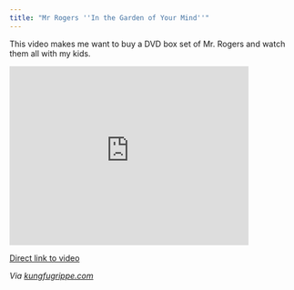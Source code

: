 ```yaml
---
title: "Mr Rogers ''In the Garden of Your Mind''"
---
```

<p>This video makes me want to buy a DVD box set of Mr. Rogers and watch them all with my kids.</p>
<p><iframe width="420" height="315" src="https://www.youtube.com/embed/OFzXaFbxDcM?rel=0" frameborder="0" allowfullscreen></iframe></p>
<p><a href="https://youtu.be/OFzXaFbxDcM">Direct link to video</a></p>
<p><em>Via <a href="https://www.kungfugrippe.com/post/24621618323/spiegelman-whitneymcn-words-fail-me-its">kungfugrippe.com</a></em></p>
